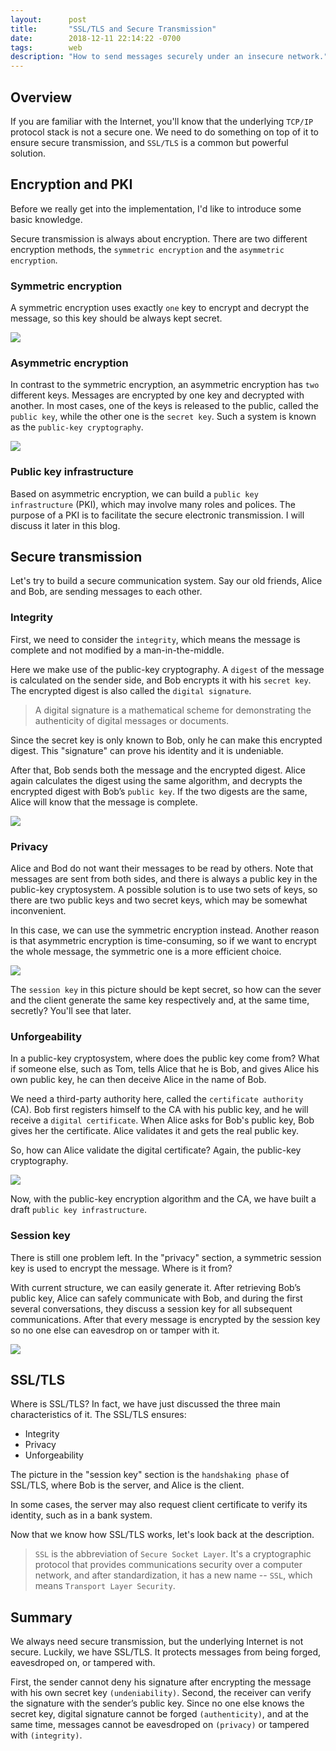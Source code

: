```yaml
---
layout:      post
title:       "SSL/TLS and Secure Transmission"
date:        2018-12-11 22:14:22 -0700
tags:        web
description: "How to send messages securely under an insecure network."
---
```


## Overview

If you are familiar with the Internet, you'll know that the underlying `TCP/IP` protocol stack is not a secure one. We need to do something on top of it to ensure secure transmission, and `SSL/TLS` is a common but powerful solution.

## Encryption and PKI

Before we really get into the implementation, I'd like to introduce some basic knowledge.

Secure transmission is always about encryption. There are two different encryption methods, the `symmetric encryption` and the `asymmetric encryption`.

### Symmetric encryption

A symmetric encryption uses exactly `one` key to encrypt and decrypt the message, so this key should be always kept secret.

![](/assets/images/181211/1.png)

### Asymmetric encryption

In contrast to the symmetric encryption, an asymmetric encryption has `two` different keys. Messages are encrypted by one key and decrypted with another. In most cases, one of the keys is released to the public, called the `public key`, while the other one is the `secret key`. Such a system is known as the `public-key cryptography`.

![](/assets/images/181211/2.png)

### Public key infrastructure

Based on asymmetric encryption, we can build a `public key infrastructure` (PKI), which may involve many roles and polices. The purpose of a PKI is to facilitate the secure electronic transmission. I will discuss it later in this blog.

## Secure transmission

Let's try to build a secure communication system. Say our old friends, Alice and Bob, are sending messages to each other.

### Integrity

First, we need to consider the `integrity`, which means the message is complete and not modified by a man-in-the-middle.

Here we make use of the public-key cryptography. A `digest` of the message is calculated on the sender side, and Bob encrypts it with his `secret key`. The encrypted digest is also called the `digital signature`.

> A digital signature is a mathematical scheme for demonstrating the authenticity of digital messages or documents.

Since the secret key is only known to Bob, only he can make this encrypted digest. This "signature" can prove his identity and it is undeniable. 

After that, Bob sends both the message and the encrypted digest. Alice again calculates the digest using the same algorithm, and decrypts the encrypted digest with Bob’s `public key`. If the two digests are the same, Alice will know that the message is complete.

![](/assets/images/181211/3.png)

### Privacy

Alice and Bod do not want their messages to be read by others. Note that messages are sent from both sides, and there is always a public key in the public-key cryptosystem. A possible solution is to use two sets of keys, so there are two public keys and two secret keys, which may be somewhat inconvenient. 

In this case, we can use the symmetric encryption instead. Another reason is that asymmetric encryption is time-consuming, so if we want to encrypt the whole message, the symmetric one is a more efficient choice.

![](/assets/images/181211/4.png)

The `session key` in this picture should be kept secret, so how can the sever and the client generate the same key respectively and, at the same time, secretly? You'll see that later.

### Unforgeability

In a public-key cryptosystem, where does the public key come from? What if someone else, such as Tom, tells Alice that he is Bob, and gives Alice his own public key, he can then deceive Alice in the name of Bob.

We need a third-party authority here, called the `certificate authority` (CA). Bob first registers himself to the CA with his public key, and he will receive a `digital certificate`. When Alice asks for Bob's public key, Bob gives her the certificate. Alice validates it and gets the real public key.

So, how can Alice validate the digital certificate? Again, the public-key cryptography.

![](/assets/images/181211/5.png)

Now, with the public-key encryption algorithm and the CA, we have built a draft `public key infrastructure`.

### Session key

There is still one problem left. In the "privacy" section, a symmetric session key is used to encrypt the message. Where is it from?

With current structure, we can easily generate it. After retrieving Bob’s public key, Alice can safely communicate with Bob, and during the first several conversations, they discuss a session key for all subsequent communications. After that every message is encrypted by the session key so no one else can eavesdrop on or tamper with it.

![](/assets/images/181211/6.png)

## SSL/TLS

Where is SSL/TLS? In fact, we have just discussed the three main characteristics of it. The SSL/TLS ensures:

* Integrity
* Privacy
* Unforgeability

The picture in the "session key" section is the `handshaking phase` of SSL/TLS, where Bob is the server, and Alice is the client. 

In some cases, the server may also request client certificate to verify its identity, such as in a bank system.

Now that we know how SSL/TLS works, let's look back at the description.

> `SSL` is the abbreviation of `Secure Socket Layer`. It's a cryptographic protocol that provides communications security over a computer network, and after standardization, it has a new name -- `SSL`, which means `Transport Layer Security`.

## Summary

We always need secure transmission, but the underlying Internet is not secure. Luckily, we have SSL/TLS. It protects messages from being forged, eavesdroped on, or tampered with. 

First, the sender cannot deny his signature after encrypting the message with his own secret key `(undeniability)`. Second, the receiver can verify the signature with the sender’s public key. Since no one else knows the secret key, digital signature cannot be forged `(authenticity)`, and at the same time, messages cannot be eavesdroped on `(privacy)` or tampered with `(integrity)`.
